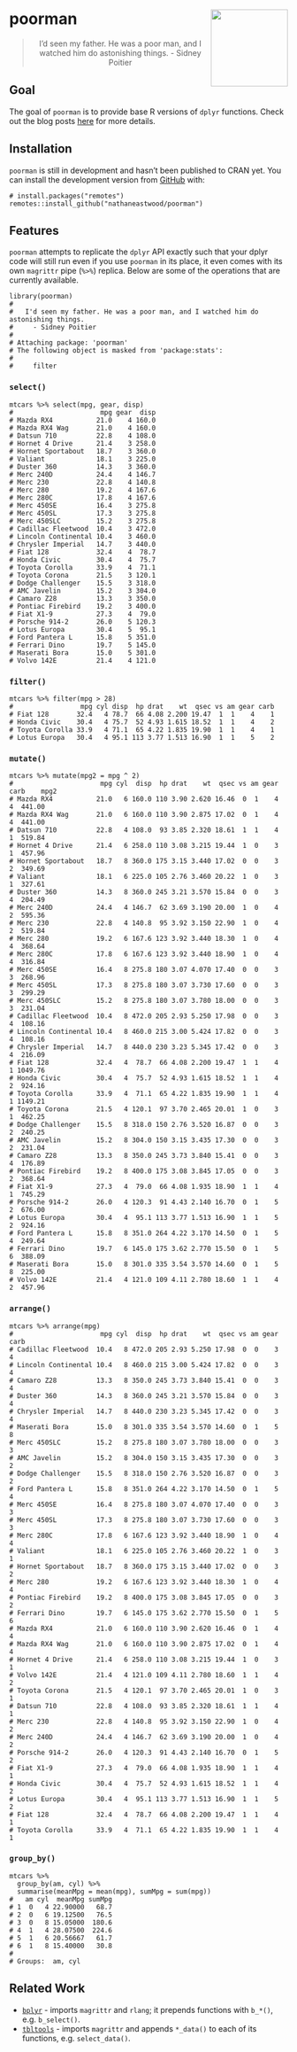 <!-- README.md is generated from README.Rmd. Please edit that file -->

poorman <a href='https://nathaneastwood.github.io/tags/poorman/'><img src='man/figures/logo.png' align="right" height="139" /></a>
==================================================================================================================================

<blockquote align="center">
I’d seen my father. He was a poor man, and I watched him do astonishing
things. - Sidney Poitier
</blockquote>

Goal
----

The goal of `poorman` is to provide base R versions of `dplyr`
functions. Check out the blog posts
[here](https://nathaneastwood.github.io/tags/poorman/) for more details.

Installation
------------

`poorman` is still in development and hasn’t been published to CRAN yet.
You can install the development version from
[GitHub](https://github.com/) with:

    # install.packages("remotes")
    remotes::install_github("nathaneastwood/poorman")

Features
--------

`poorman` attempts to replicate the `dplyr` API exactly such that your
dplyr code will still run even if you use `poorman` in its place, it
even comes with its own `magrittr` pipe (`%>%`) replica. Below are some
of the operations that are currently available.

    library(poorman)
    # 
    #   I'd seen my father. He was a poor man, and I watched him do astonishing things.
    #     - Sidney Poitier
    # 
    # Attaching package: 'poorman'
    # The following object is masked from 'package:stats':
    # 
    #     filter

### `select()`

    mtcars %>% select(mpg, gear, disp)
    #                      mpg gear  disp
    # Mazda RX4           21.0    4 160.0
    # Mazda RX4 Wag       21.0    4 160.0
    # Datsun 710          22.8    4 108.0
    # Hornet 4 Drive      21.4    3 258.0
    # Hornet Sportabout   18.7    3 360.0
    # Valiant             18.1    3 225.0
    # Duster 360          14.3    3 360.0
    # Merc 240D           24.4    4 146.7
    # Merc 230            22.8    4 140.8
    # Merc 280            19.2    4 167.6
    # Merc 280C           17.8    4 167.6
    # Merc 450SE          16.4    3 275.8
    # Merc 450SL          17.3    3 275.8
    # Merc 450SLC         15.2    3 275.8
    # Cadillac Fleetwood  10.4    3 472.0
    # Lincoln Continental 10.4    3 460.0
    # Chrysler Imperial   14.7    3 440.0
    # Fiat 128            32.4    4  78.7
    # Honda Civic         30.4    4  75.7
    # Toyota Corolla      33.9    4  71.1
    # Toyota Corona       21.5    3 120.1
    # Dodge Challenger    15.5    3 318.0
    # AMC Javelin         15.2    3 304.0
    # Camaro Z28          13.3    3 350.0
    # Pontiac Firebird    19.2    3 400.0
    # Fiat X1-9           27.3    4  79.0
    # Porsche 914-2       26.0    5 120.3
    # Lotus Europa        30.4    5  95.1
    # Ford Pantera L      15.8    5 351.0
    # Ferrari Dino        19.7    5 145.0
    # Maserati Bora       15.0    5 301.0
    # Volvo 142E          21.4    4 121.0

### `filter()`

    mtcars %>% filter(mpg > 28)
    #                 mpg cyl disp  hp drat    wt  qsec vs am gear carb
    # Fiat 128       32.4   4 78.7  66 4.08 2.200 19.47  1  1    4    1
    # Honda Civic    30.4   4 75.7  52 4.93 1.615 18.52  1  1    4    2
    # Toyota Corolla 33.9   4 71.1  65 4.22 1.835 19.90  1  1    4    1
    # Lotus Europa   30.4   4 95.1 113 3.77 1.513 16.90  1  1    5    2

### `mutate()`

    mtcars %>% mutate(mpg2 = mpg ^ 2)
    #                      mpg cyl  disp  hp drat    wt  qsec vs am gear carb    mpg2
    # Mazda RX4           21.0   6 160.0 110 3.90 2.620 16.46  0  1    4    4  441.00
    # Mazda RX4 Wag       21.0   6 160.0 110 3.90 2.875 17.02  0  1    4    4  441.00
    # Datsun 710          22.8   4 108.0  93 3.85 2.320 18.61  1  1    4    1  519.84
    # Hornet 4 Drive      21.4   6 258.0 110 3.08 3.215 19.44  1  0    3    1  457.96
    # Hornet Sportabout   18.7   8 360.0 175 3.15 3.440 17.02  0  0    3    2  349.69
    # Valiant             18.1   6 225.0 105 2.76 3.460 20.22  1  0    3    1  327.61
    # Duster 360          14.3   8 360.0 245 3.21 3.570 15.84  0  0    3    4  204.49
    # Merc 240D           24.4   4 146.7  62 3.69 3.190 20.00  1  0    4    2  595.36
    # Merc 230            22.8   4 140.8  95 3.92 3.150 22.90  1  0    4    2  519.84
    # Merc 280            19.2   6 167.6 123 3.92 3.440 18.30  1  0    4    4  368.64
    # Merc 280C           17.8   6 167.6 123 3.92 3.440 18.90  1  0    4    4  316.84
    # Merc 450SE          16.4   8 275.8 180 3.07 4.070 17.40  0  0    3    3  268.96
    # Merc 450SL          17.3   8 275.8 180 3.07 3.730 17.60  0  0    3    3  299.29
    # Merc 450SLC         15.2   8 275.8 180 3.07 3.780 18.00  0  0    3    3  231.04
    # Cadillac Fleetwood  10.4   8 472.0 205 2.93 5.250 17.98  0  0    3    4  108.16
    # Lincoln Continental 10.4   8 460.0 215 3.00 5.424 17.82  0  0    3    4  108.16
    # Chrysler Imperial   14.7   8 440.0 230 3.23 5.345 17.42  0  0    3    4  216.09
    # Fiat 128            32.4   4  78.7  66 4.08 2.200 19.47  1  1    4    1 1049.76
    # Honda Civic         30.4   4  75.7  52 4.93 1.615 18.52  1  1    4    2  924.16
    # Toyota Corolla      33.9   4  71.1  65 4.22 1.835 19.90  1  1    4    1 1149.21
    # Toyota Corona       21.5   4 120.1  97 3.70 2.465 20.01  1  0    3    1  462.25
    # Dodge Challenger    15.5   8 318.0 150 2.76 3.520 16.87  0  0    3    2  240.25
    # AMC Javelin         15.2   8 304.0 150 3.15 3.435 17.30  0  0    3    2  231.04
    # Camaro Z28          13.3   8 350.0 245 3.73 3.840 15.41  0  0    3    4  176.89
    # Pontiac Firebird    19.2   8 400.0 175 3.08 3.845 17.05  0  0    3    2  368.64
    # Fiat X1-9           27.3   4  79.0  66 4.08 1.935 18.90  1  1    4    1  745.29
    # Porsche 914-2       26.0   4 120.3  91 4.43 2.140 16.70  0  1    5    2  676.00
    # Lotus Europa        30.4   4  95.1 113 3.77 1.513 16.90  1  1    5    2  924.16
    # Ford Pantera L      15.8   8 351.0 264 4.22 3.170 14.50  0  1    5    4  249.64
    # Ferrari Dino        19.7   6 145.0 175 3.62 2.770 15.50  0  1    5    6  388.09
    # Maserati Bora       15.0   8 301.0 335 3.54 3.570 14.60  0  1    5    8  225.00
    # Volvo 142E          21.4   4 121.0 109 4.11 2.780 18.60  1  1    4    2  457.96

### `arrange()`

    mtcars %>% arrange(mpg)
    #                      mpg cyl  disp  hp drat    wt  qsec vs am gear carb
    # Cadillac Fleetwood  10.4   8 472.0 205 2.93 5.250 17.98  0  0    3    4
    # Lincoln Continental 10.4   8 460.0 215 3.00 5.424 17.82  0  0    3    4
    # Camaro Z28          13.3   8 350.0 245 3.73 3.840 15.41  0  0    3    4
    # Duster 360          14.3   8 360.0 245 3.21 3.570 15.84  0  0    3    4
    # Chrysler Imperial   14.7   8 440.0 230 3.23 5.345 17.42  0  0    3    4
    # Maserati Bora       15.0   8 301.0 335 3.54 3.570 14.60  0  1    5    8
    # Merc 450SLC         15.2   8 275.8 180 3.07 3.780 18.00  0  0    3    3
    # AMC Javelin         15.2   8 304.0 150 3.15 3.435 17.30  0  0    3    2
    # Dodge Challenger    15.5   8 318.0 150 2.76 3.520 16.87  0  0    3    2
    # Ford Pantera L      15.8   8 351.0 264 4.22 3.170 14.50  0  1    5    4
    # Merc 450SE          16.4   8 275.8 180 3.07 4.070 17.40  0  0    3    3
    # Merc 450SL          17.3   8 275.8 180 3.07 3.730 17.60  0  0    3    3
    # Merc 280C           17.8   6 167.6 123 3.92 3.440 18.90  1  0    4    4
    # Valiant             18.1   6 225.0 105 2.76 3.460 20.22  1  0    3    1
    # Hornet Sportabout   18.7   8 360.0 175 3.15 3.440 17.02  0  0    3    2
    # Merc 280            19.2   6 167.6 123 3.92 3.440 18.30  1  0    4    4
    # Pontiac Firebird    19.2   8 400.0 175 3.08 3.845 17.05  0  0    3    2
    # Ferrari Dino        19.7   6 145.0 175 3.62 2.770 15.50  0  1    5    6
    # Mazda RX4           21.0   6 160.0 110 3.90 2.620 16.46  0  1    4    4
    # Mazda RX4 Wag       21.0   6 160.0 110 3.90 2.875 17.02  0  1    4    4
    # Hornet 4 Drive      21.4   6 258.0 110 3.08 3.215 19.44  1  0    3    1
    # Volvo 142E          21.4   4 121.0 109 4.11 2.780 18.60  1  1    4    2
    # Toyota Corona       21.5   4 120.1  97 3.70 2.465 20.01  1  0    3    1
    # Datsun 710          22.8   4 108.0  93 3.85 2.320 18.61  1  1    4    1
    # Merc 230            22.8   4 140.8  95 3.92 3.150 22.90  1  0    4    2
    # Merc 240D           24.4   4 146.7  62 3.69 3.190 20.00  1  0    4    2
    # Porsche 914-2       26.0   4 120.3  91 4.43 2.140 16.70  0  1    5    2
    # Fiat X1-9           27.3   4  79.0  66 4.08 1.935 18.90  1  1    4    1
    # Honda Civic         30.4   4  75.7  52 4.93 1.615 18.52  1  1    4    2
    # Lotus Europa        30.4   4  95.1 113 3.77 1.513 16.90  1  1    5    2
    # Fiat 128            32.4   4  78.7  66 4.08 2.200 19.47  1  1    4    1
    # Toyota Corolla      33.9   4  71.1  65 4.22 1.835 19.90  1  1    4    1

### `group_by()`

    mtcars %>%
      group_by(am, cyl) %>%
      summarise(meanMpg = mean(mpg), sumMpg = sum(mpg))
    #   am cyl  meanMpg sumMpg
    # 1  0   4 22.90000   68.7
    # 2  0   6 19.12500   76.5
    # 3  0   8 15.05000  180.6
    # 4  1   4 28.07500  224.6
    # 5  1   6 20.56667   61.7
    # 6  1   8 15.40000   30.8
    # 
    # Groups:  am, cyl

Related Work
------------

-   [`bplyr`](https://github.com/yonicd/bplyr) - imports `magrittr` and
    `rlang`; it prepends functions with `b_*()`, e.g. `b_select()`.
-   [`tbltools`](https://github.com/mkearney/tbltools) - imports
    `magrittr` and appends `*_data()` to each of its functions,
    e.g. `select_data()`.
